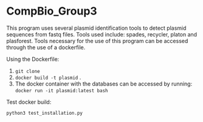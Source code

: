 # CompBio_Group3

This program uses several plasmid identification tools to detect plasmid sequences from fastq files. Tools used include: spades, recycler, platon and plasforest.
Tools necessary for the use of this program can be accessed through the use of a dockerfile.

Using the Dockerfile:
1. `git clone` 
2. `docker build -t plasmid` .
3. The docker container with the databases can be accessed by running:
  `docker run -it plasmid:latest bash`
  
Test docker build:

  `python3 test_installation.py`
  
